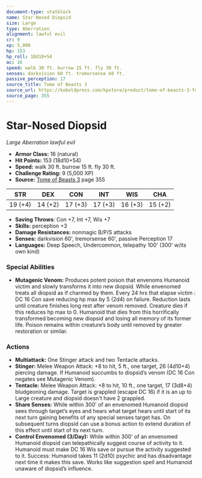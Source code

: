 ```yaml
---
document-type: statblock
name: Star-Nosed Diopsid
size: Large
type: Aberration
alignment: lawful evil
cr: 9
xp: 5,000
hp: 153
hp_roll: 18d10+54
ac: 16
speed: walk 30 ft. burrow 15 ft. fly 30 ft.
senses: darkvision 60 ft. tremorsense 60 ft. 
passive_perception: 17
source_title: Tome of Beasts 3
source_url: https://koboldpress.com/kpstore/product/tome-of-beasts-3-for-5th-edition/
source_page: 355
---
```


# Star-Nosed Diopsid

*Large* *Aberration* *lawful evil*

- **Armor Class:** 16 (natural)
- **Hit Points:** 153 (18d10+54)
- **Speed:** walk 30 ft. burrow 15 ft. fly 30 ft.
- **Challenge Rating:** 9 (5,000 XP)
- **Source:** [Tome of Beasts 3](https://koboldpress.com/kpstore/product/tome-of-beasts-3-for-5th-edition/) page 355

| STR | DEX | CON | INT | WIS | CHA |
| --- | --- | --- | --- | --- | --- |
| 19 (+4) | 14 (+2) | 17 (+3) | 17 (+3) | 16 (+3) | 15 (+2) |

- **Saving Throws**: Con +7, Int +7, Wis +7
- **Skills:** perception +3
- **Damage Resistances:** nonmagic B/P/S attacks
- **Senses:** darkvision 60', tremorsense 60', passive Perception 17
- **Languages:** Deep Speech, Undercommon, telepathy 100' (300' w/its own kind)

### Special Abilities

- **Mutagenic Venom:** Produces potent poison that envenoms Humanoid victim and slowly transforms it into new diopsid. While envenomed treats all diopsid as if charmed by them. Every 24 hrs that elapse victim : DC 16 Con save reducing hp max by 5 (2d4) on failure. Reduction lasts until creature finishes long rest after venom removed. Creature dies if this reduces hp max to 0. Humanoid that dies from this horrifically transformed becoming new diopsid and losing all memory of its former life. Poison remains within creature’s body until removed by greater restoration or similar.

### Actions

- **Multiattack:** One Stinger attack and two Tentacle attacks.
- **Stinger:** Melee Weapon Attack: +8 to hit, 5 ft., one target, 26 (4d10+4) piercing damage. If Humanoid succumbs to diopsid’s venom (DC 16 Con negates see Mutagenic Venom).
- **Tentacle:** Melee Weapon Attack: +8 to hit, 10 ft., one target, 17 (3d8+4) bludgeoning damage. Target is grappled (escape DC 16) if it is an up to Large creature and diopsid doesn't have 2 grappled.
- **Share Senses:** While within 300' of an envenomed Humanoid diopsid sees through target’s eyes and hears what target hears until start of its next turn gaining benefits of any special senses target has. On subsequent turns diopsid can use a bonus action to extend duration of this effect until start of its next turn.
- **Control Envenomed (3/Day):** While within 300' of an envenomed Humanoid diopsid can telepathically suggest course of activity to it. Humanoid must make DC 16 Wis save or pursue the activity suggested to it. Success: Humanoid takes 11 (2d10) psychic and has disadvantage next time it makes this save. Works like suggestion spell and Humanoid unaware of diopsid’s influence.
